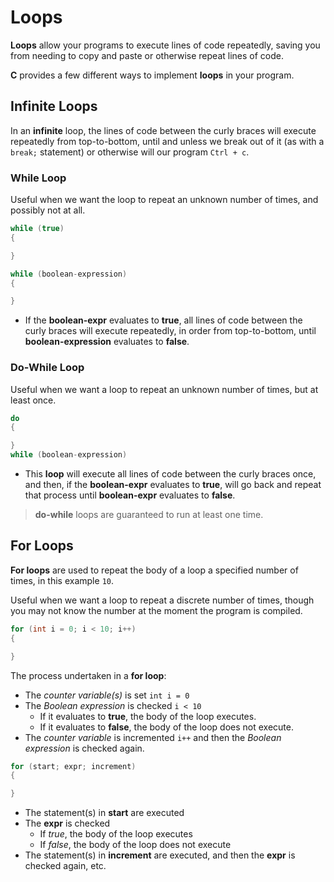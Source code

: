 # Loops
**Loops** allow your programs to execute lines of code repeatedly, saving you from needing to copy and paste or otherwise repeat lines of code.

**C** provides a few different ways to implement **loops** in your program.

## Infinite Loops
In an **infinite** loop, the lines of code between the curly braces will execute repeatedly from top-to-bottom, until and unless we break out of it (as with a `break;` statement) or otherwise will our program `Ctrl + c`.

### While Loop

Useful when we want the loop to repeat an unknown number of times, and possibly not at all.

```c
while (true)
{

}
```
```c
while (boolean-expression)
{

}
```
- If the **boolean-expr** evaluates to **true**,  all lines of code between the curly braces will execute repeatedly, in order from top-to-bottom, until **boolean-expression** evaluates to **false**.

### Do-While Loop

Useful when we want a loop to repeat an unknown number of times, but at least once.

```c
do
{

}
while (boolean-expression)
```
- This **loop** will execute all lines of code between the curly braces once, and then, if the **boolean-expr** evaluates to **true**, will go back and repeat that process until **boolean-expr** evaluates to **false**.

> **do-while** loops are guaranteed to run at least one time.

## For Loops

**For loops** are used to repeat the body of a loop a specified number of times, in this example `10`. 

Useful when we want a loop to repeat a discrete number of times, though you may not know the number at the moment the program is compiled.

```c
for (int i = 0; i < 10; i++)
{

}
```
The process undertaken in a **for loop**:

- The *counter variable(s)* is set `int i = 0`
- The *Boolean expression* is checked `i < 10`
    - If it evaluates to **true**, the body of the loop executes.
    - If it evaluates to **false**, the body of the loop does not execute.
- The *counter variable* is incremented `i++` and then the *Boolean expression* is checked again.

```c
for (start; expr; increment)
{

}
```
 - The statement(s) in **start** are executed
 - The **expr** is checked
    - If *true*, the body of the loop executes
    - If *false*, the body of the loop does not execute
- The statement(s) in **increment** are executed, and then the **expr** is checked again, etc.

